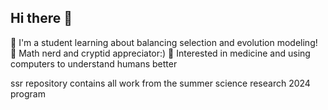 ## Hi there 👋

<!--
**kir-morozov/kir-morozov** is a ✨ _special_ ✨ repository because its `README.md` (this file) appears on your GitHub profile.

Here are some ideas to get you started:

- 🔭 I’m currently working on ...
- 🌱 I’m currently learning ...
- 👯 I’m looking to collaborate on ...
- 🤔 I’m looking for help with ...
- 💬 Ask me about ...
- 📫 How to reach me: ...
- 😄 Pronouns: ...
- ⚡ Fun fact: ...
-->

🤖 I'm a student learning about balancing selection and evolution modeling!
🦐 Math nerd and cryptid appreciator:)
🥝 Interested in medicine and using computers to understand humans better

ssr repository contains all work from the summer science research 2024 program
